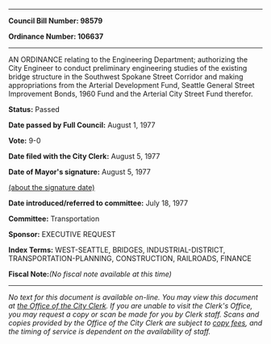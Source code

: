 

********

**Council Bill Number: 98579**
   
**Ordinance Number: 106637**
********

 AN ORDINANCE relating to the Engineering Department; authorizing the City Engineer to conduct preliminary engineering studies of the existing bridge structure in the Southwest Spokane Street Corridor and making appropriations from the Arterial Development Fund, Seattle General Street Improvement Bonds, 1960 Fund and the Arterial City Street Fund therefor.

**Status:** Passed
   
**Date passed by Full Council:** August 1, 1977
   
**Vote:** 9-0
   
**Date filed with the City Clerk:** August 5, 1977
   
**Date of Mayor's signature:** August 5, 1977
   
[(about the signature date)](/~public/approvaldate.htm)
   
   
   
**Date introduced/referred to committee:** July 18, 1977
   
**Committee:** Transportation
   
**Sponsor:** EXECUTIVE REQUEST
   
   
**Index Terms:** WEST-SEATTLE, BRIDGES, INDUSTRIAL-DISTRICT, TRANSPORTATION-PLANNING, CONSTRUCTION, RAILROADS, FINANCE

**Fiscal Note:**_(No fiscal note available at this time)_
********

_No text for this document is available on-line. You may view this document at [the Office of the City Clerk](http://www.seattle.gov/leg/clerk/contactUs.htm). If you are unable to visit the Clerk's Office, you may request a copy or scan be made for you by Clerk staff. Scans and copies provided by the Office of the City Clerk are subject to [copy fees](http://clerk.seattle.gov/~public/clerkfees.htm), and the timing of service is dependent on the availability of staff._

